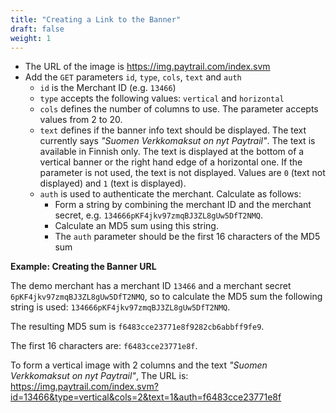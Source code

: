 ```yaml
---
title: "Creating a Link to the Banner"
draft: false
weight: 1
---
```


- The URL of the image is <https://img.paytrail.com/index.svm>
- Add the `GET` parameters `id`, `type`, `cols`, `text` and `auth`
  - `id` is the Merchant ID (e.g. `13466`)
  - `type` accepts the following values: `vertical` and `horizontal`
  - `cols` defines the number of columns to use. The parameter accepts values from 2 to 20.
  - `text` defines if the banner info text should be displayed. The text currently says _"Suomen Verkkomaksut on nyt Paytrail"_. The text is available in Finnish only. The text is displayed at the bottom of a vertical banner or the right hand edge of a horizontal one. If the parameter is not used, the text is not displayed. Values are `0` (text not displayed) and `1` (text is displayed).
  - `auth` is used to authenticate the merchant. Calculate as follows:
    - Form a string by combining the merchant ID and the merchant secret, e.g. `134666pKF4jkv97zmqBJ3ZL8gUw5DfT2NMQ`.
    - Calculate an MD5 sum using this string.
    - The `auth` parameter should be the first 16 characters of the MD5 sum

**Example: Creating the Banner URL**

The demo merchant has a merchant ID `13466` and a merchant secret `6pKF4jkv97zmqBJ3ZL8gUw5DfT2NMQ`, so to calculate the MD5 sum the following string is used: `134666pKF4jkv97zmqBJ3ZL8gUw5DfT2NMQ`.

The resulting MD5 sum is `f6483cce23771e8f9282cb6abbff9fe9`.

The first 16 characters are: `f6483cce23771e8f`.

To form a vertical image with 2 columns and the text _"Suomen Verkkomaksut on nyt Paytrail"_, The URL is: <https://img.paytrail.com/index.svm?id=13466&type=vertical&cols=2&text=1&auth=f6483cce23771e8f>
